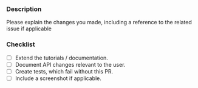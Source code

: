 ### Description

Please explain the changes you made, including a reference to the related issue if applicable

### Checklist
- [ ] Extend the tutorials / documentation.
- [ ] Document API changes relevant to the user.
- [ ] Create tests, which fail without this PR.
- [ ] Include a screenshot if applicable.

[//]: # "You can expect a response from a maintainer within 7 days. If you haven't heard anything by then, feel free to ping the thread."
